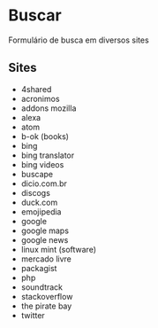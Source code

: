 # Buscar
Formulário de busca em diversos sites

## Sites
- 4shared
- acronimos
- addons mozilla
- alexa
- atom
- b-ok (books)
- bing
- bing translator
- bing videos
- buscape
- dicio.com.br
- discogs
- duck.com
- emojipedia
- google
- google maps
- google news
- linux mint (software)
- mercado livre
- packagist
- php
- soundtrack
- stackoverflow
- the pirate bay
- twitter
